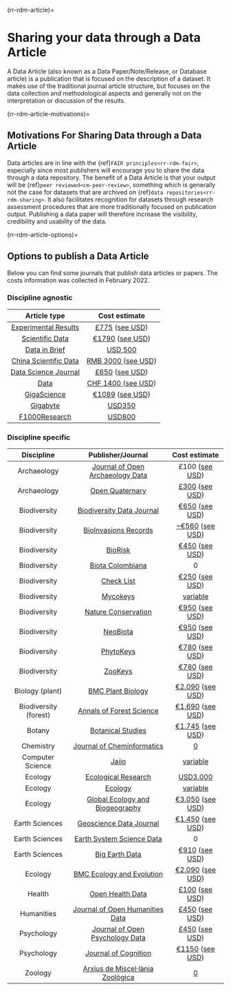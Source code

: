 (rr-rdm-article)=
# Sharing your data through a Data Article

A Data Article (also known as a Data Paper/Note/Release, or Database article) is a publication that is focused on the description of a dataset. It makes use of the traditional journal article structure, but focuses on the data collection and methodological aspects and generally not on the interpretation or discussion of the results.

(rr-rdm-article-motivations)=
##  Motivations For Sharing Data through a Data Article

Data articles are in line with the {ref}`FAIR principles<rr-rdm-fair>`, especially since most publishers will encourage you to share the data through a data repository.
The benefit of a Data Article is that your output will be {ref}`peer reviewed<cm-peer-review>`, something which is generally not the case for datasets that are archived on {ref}`data repositories<rr-rdm-sharing>`.
It also facilitates recognition for datasets through research assessment procedures that are more traditionally focused on publication output.
Publishing a data paper will therefore increase the visibility, credibility and usability of the data.


(rr-rdm-article-options)=
## Options to publish a Data Article
Below you can find some journals that publish data articles or papers. The costs information was collected in February 2022. 

### Discipline agnostic

| Article type|  Cost estimate |
|    :----:   |    :----:     |
| [Experimental Results](https://www.cambridge.org/core/journals/experimental-results)      |  [£775](https://www.cambridge.org/core/journals/experimental-results/information/instructions-for-authors#articleprocessingcharges) ([see USD](https://www.xe.com/currencyconverter/convert/?Amount=775&From=GBP&To=USD)) |
| [Scientific Data](https://www.nature.com/sdata/)      | [€1790](https://www.nature.com/sdata/oa) ([see USD](https://www.xe.com/currencyconverter/convert/?Amount=1790&From=EUR&To=USD))  |
| [Data in Brief](https://www.journals.elsevier.com/data-in-brief)      | [USD&nbsp;500](https://www.journals.elsevier.com/data-in-brief)   |
| [China Scientific Data](http://www.csdata.org/) | [RMB&nbsp;3000 ](http://www.csdata.org/en/p/static/1329/) ([see USD](https://www.xe.com/currencyconverter/convert/?Amount=3000&From=CNY&To=USD)) | 
| [Data Science Journal](https://datascience.codata.org/)      | [£650](https://datascience.codata.org/about/submissions/) ([see USD](https://www.xe.com/currencyconverter/convert/?Amount=650&From=GBP&To=USD)) |
| [Data](https://www.mdpi.com/journal/data)     | [CHF&nbsp;1400 ](https://www.mdpi.com/journal/data/apc) ([see USD](https://www.xe.com/currencyconverter/convert/?Amount=1400&From=CHF&To=USD)) |
| [GigaScience](https://academic.oup.com/gigascience)      | [€1089](https://academic.oup.com/gigascience/pages/charges_licensing_and_self_archiving) ([see USD](https://www.xe.com/currencyconverter/convert/?Amount=1089&From=EUR&To=USD))  |
| [Gigabyte](https://gigabytejournal.com/information-for-authors)| [USD350](https://gigabytejournal.com/open-access-and-apc#article-processing-charges) | 
| [F1000Research](https://think.f1000research.com/about-data-notes/)      | [USD800](https://f1000research.com/for-authors/article-processing-charges)  |


### Discipline specific
| Discipline | Publisher/Journal   | Cost estimate |
|    :----:  |    :----:   |    :----:     |
| Archaeology | [Journal of Open Archaeology Data](https://openarchaeologydata.metajnl.com/) | £100 ([see USD](https://www.xe.com/currencyconverter/convert/?Amount=100&From=GBP&To=USD))  |
| Archaeology | [Open Quaternary](https://www.openquaternary.com/about/) | [£300](https://www.openquaternary.com/about/submissions/) ([see USD](https://www.xe.com/currencyconverter/convert/?Amount=300&From=GBP&To=USD)) | 
| Biodiversity| [Biodiversity Data Journal](https://bdj.pensoft.net/) | [€650](https://bdj.pensoft.net/about#CoreCharges) ([see USD](https://www.xe.com/currencyconverter/convert/?Amount=650&From=EUR&To=USD)) | 
| Biodiversity| [BioInvasions Records](https://www.reabic.net/journals/bir/Submission.aspx) | [~€560](https://www.reabic.net/journals/bir/Submission.aspx)  ([see USD](https://www.xe.com/currencyconverter/convert/?Amount=560&From=EUR&To=USD)) |
| Biodiversity| [BioRisk](https://biorisk.pensoft.net/about#Author-Guidelines) | [€450](https://biorisk.pensoft.net/about#ArticleProcessingCharges)  ([see USD](https://www.xe.com/currencyconverter/convert/?Amount=450&From=EUR&To=USD)) |
| Biodiversity| [Biota Colombiana](http://revistas.humboldt.org.co/index.php/biota/about/submissions#authorGuidelines) | 0 | 
| Biodiversity |[Check List](https://checklist.pensoft.net/about#Authors-Guidelines) | [€250](https://checklist.pensoft.net/about#ArticleProcessingCharges)  ([see USD](https://www.xe.com/currencyconverter/convert/?Amount=250&From=EUR&To=USD)) | 
| Biodiversity| [Mycokeys](https://mycokeys.pensoft.net/about#Author-Guidelines) | [variable](https://mycokeys.pensoft.net/about#Article-Processing-Charges)|
| Biodiversity| [Nature Conservation](https://natureconservation.pensoft.net/about#Author-Guidelines) | [€950](https://natureconservation.pensoft.net/about#Article-Processing-Charges)  ([see USD](https://www.xe.com/currencyconverter/convert/?Amount=950&From=EUR&To=USD)) | 
| Biodiversity| [NeoBiota](https://neobiota.pensoft.net/) | [€950](https://neobiota.pensoft.net/about#ArticleProcessingCharges)  ([see USD](https://www.xe.com/currencyconverter/convert/?Amount=950&From=EUR&To=USD)) | 
| Biodiversity| [PhytoKeys](https://phytokeys.pensoft.net/about#Author-Guidelines) |  [€780](https://phytokeys.pensoft.net/about#ArticleProcessingCharges)  ([see USD](https://www.xe.com/currencyconverter/convert/?Amount=780&From=EUR&To=USD)) |
| Biodiversity| [ZooKeys](https://zookeys.pensoft.net/about#SubmissionGuidelines) | [€780](https://zookeys.pensoft.net/about#ArticleProcessingCharges)  ([see USD](https://www.xe.com/currencyconverter/convert/?Amount=780&From=EUR&To=USD)) | 
| Biology (plant) | [BMC Plant Biology](https://bmcplantbiol.biomedcentral.com/submission-guidelines/preparing-your-manuscript/database-article) | [€2.090](https://bmcplantbiol.biomedcentral.com/about)  ([see USD](https://www.xe.com/currencyconverter/convert/?Amount=2090&From=EUR&To=USD)) |
| Biodiversity (forest)| [Annals of Forest Science](https://annforsci.biomedcentral.com/submission-guidelines/preparing-your-manuscript/data-paper) | [€1.690](https://annforsci.biomedcentral.com/submission-guidelines/fees-and-funding) ([see USD](https://www.xe.com/currencyconverter/convert/?Amount=1690&From=EUR&To=USD))| 
| Botany | [Botanical Studies](https://as-botanicalstudies.springeropen.com/submission-guidelines/preparing-your-manuscript/database-article) | [€1.745](https://as-botanicalstudies.springeropen.com/about)  ([see USD](https://www.xe.com/currencyconverter/convert/?Amount=1745&From=EUR&To=USD)) | 
| Chemistry | [Journal of Cheminformatics](https://jcheminf.biomedcentral.com/submission-guidelines/preparing-your-manuscript/data-note) | [0](https://jcheminf.biomedcentral.com/about) |
| Computer Science| [Jaiio](https://www.sadio.org.ar/jaiio/)| [variable](https://50jaiio.sadio.org.ar/aranceles) | 
| Ecology | [Ecological Research](http://www.esj.ne.jp/er/datapaper.html) | [USD3.000](https://esj-journals.onlinelibrary.wiley.com/hub/journal/14401703/homepage/forauthors) |
| Ecology | [Ecology](https://esajournals.onlinelibrary.wiley.com/hub/journal/19399170/resources/types-of-contributions-ecy#Data_Papers) | [variable](https://esajournals.onlinelibrary.wiley.com/hub/journal/19399170/open-access) | 
| Ecology | [Global Ecology and Biogeography](https://onlinelibrary.wiley.com/page/journal/14668238/homepage/forauthors.html) | [€3.050](https://authorservices.wiley.com/author-resources/Journal-Authors/open-access/article-publication-charges.html)  ([see USD](https://www.xe.com/currencyconverter/convert/?Amount=3050&From=EUR&To=USD))| 
| Earth Sciences| [Geoscience Data Journal](https://rmets-onlinelibrary-wiley-com.tudelft.idm.oclc.org/journal/20496060)      | [€1.450](https://rmets.onlinelibrary.wiley.com/hub/journal/20496060/article-publication-charge)  ([see USD](https://www.xe.com/currencyconverter/convert/?Amount=1450&From=EUR&To=USD))  |
| Earth Sciences| [Earth System Science Data](https://www.earth-system-science-data.net/)    | 0  |
| Earth Sciences| [Big Earth Data](https://www.tandfonline.com/action/authorSubmission?show=instructions&journalCode=tbed20) | [€910](https://www.tandfonline.com/action/authorSubmission?show=instructions&journalCode=tbed20&#apc)  ([see USD](https://www.xe.com/currencyconverter/convert/?Amount=910&From=EUR&To=USD)) |
| Ecology | [BMC Ecology and Evolution](https://bmcecolevol.biomedcentral.com/submission-guidelines/preparing-your-manuscript/database-article) | [€2.090](https://preview-bmcecolevol.biomedcentral.com/submission-guidelines/fees-and-funding)  ([see USD](https://www.xe.com/currencyconverter/convert/?Amount=2090&From=EUR&To=USD)) | 
| Health | [Open Health Data](https://openhealthdata.metajnl.com/about/submissions/) | [£100](https://openhealthdata.metajnl.com/about/submissions/) ([see USD](https://www.xe.com/currencyconverter/convert/?Amount=100&From=GBP&To=USD)) | 
| Humanities | [Journal of Open Humanities Data](https://openhumanitiesdata.metajnl.com/about/submissions/)  | [£450](https://openhumanitiesdata.metajnl.com/about/submissions/) ([see USD](https://www.xe.com/currencyconverter/convert/?Amount=450&From=GBP&To=USD))  |
| Psychology | [Journal of Open Psychology Data](https://openpsychologydata.metajnl.com/about/submissions/) | [£450](https://openpsychologydata.metajnl.com/about/submissions/) ([see USD](https://www.xe.com/currencyconverter/convert/?Amount=450&From=GBP&To=USD))  | 
| Psychology | [Journal of Cognition](https://www.journalofcognition.org/about/submissions/) | [€1150](https://www.journalofcognition.org/about/submissions/)  ([see USD](https://www.xe.com/currencyconverter/convert/?Amount=1150&From=EUR&To=USD)) |
| Zoology | [Arxius de Miscel·lània Zoològica](http://amz.museucienciesjournals.cat/how-it-is-published/?lang=en) | [0](http://amz.museucienciesjournals.cat/editorial-policy/?lang=en) |

